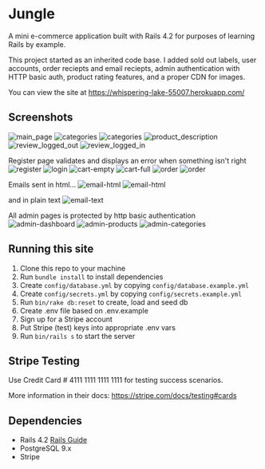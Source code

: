 # Jungle

A mini e-commerce application built with Rails 4.2 for purposes of learning Rails by example.

This project started as an inherited code base. I added sold out labels, user accounts, order reciepts and email reciepts, admin authentication with HTTP basic auth, product rating features, and a proper CDN for images.

You can view the site at https://whispering-lake-55007.herokuapp.com/

## Screenshots

![main_page](/screenshots/main.png)
![categories](/screenshots/category.png)
![categories](/screenshots/category2.png)
![product_description](/screenshots/product-description.png)
![review_logged_out](/screenshots/review-logged-out.png)
![review_logged_in](/screenshots/review-logged-in.png)

Register page validates and displays an error when something isn't right
![register](/screenshots/register-w-error.png)
![login](/screenshots/login.png)
![cart-empty](/screenshots/cart-empty.png)
![cart-full](/screenshots/cart-full.png)
![order](/screenshots/order.png)
![order](/screenshots/order2.png)

Emails sent in html...
![email-html](/screenshots/email_html.png)
![email-html](/screenshots/email_html2.png)

and in plain text
![email-text](/screenshots/email_text.png)

All admin pages is protected by http basic authentication
![admin-dashboard](/screenshots/admin-dashboard.png)
![admin-products](/screenshots/admin-products.png)
![admin-categories](/screenshots/admin-categories.png)

## Running this site

1. Clone this repo to your machine
2. Run `bundle install` to install dependencies
3. Create `config/database.yml` by copying `config/database.example.yml`
4. Create `config/secrets.yml` by copying `config/secrets.example.yml`
5. Run `bin/rake db:reset` to create, load and seed db
6. Create .env file based on .env.example
7. Sign up for a Stripe account
8. Put Stripe (test) keys into appropriate .env vars
9. Run `bin/rails s` to start the server

## Stripe Testing

Use Credit Card # 4111 1111 1111 1111 for testing success scenarios.

More information in their docs: <https://stripe.com/docs/testing#cards>

## Dependencies

* Rails 4.2 [Rails Guide](http://guides.rubyonrails.org/v4.2/)
* PostgreSQL 9.x
* Stripe
